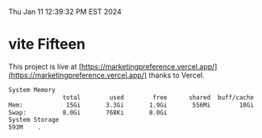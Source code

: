 Thu Jan 11 12:39:32 PM EST 2024

# vite Fifteen


This project is live at [https://marketingpreference.vercel.app/](https://marketingpreference.vercel.app/) thanks to Vercel.

```bash
System Memory
               total        used        free      shared  buff/cache   available
Mem:            15Gi       3.3Gi       1.9Gi       556Mi        10Gi        11Gi
Swap:          8.0Gi       768Ki       8.0Gi
System Storage
593M	.
```
